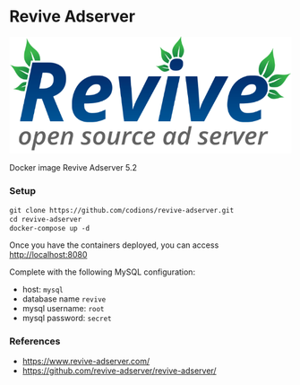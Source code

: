 # Revive Adserver
<img src="logo.png" alt="revive">

Docker image Revive Adserver 5.2

### Setup

```
git clone https://github.com/codions/revive-adserver.git
cd revive-adserver
docker-compose up -d
```

Once you have the containers deployed, you can access  [http://localhost:8080](http://localhost:8080)

Complete with the following MySQL configuration:
* host: `mysql`
* database name `revive` 
* mysql username: `root`
* mysql password: `secret`

### References
* https://www.revive-adserver.com/
* https://github.com/revive-adserver/revive-adserver/